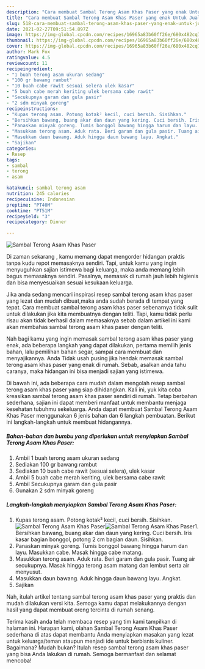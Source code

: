 ```yaml
---
description: "Cara membuat Sambal Terong Asam Khas Paser yang enak Untuk Jualan"
title: "Cara membuat Sambal Terong Asam Khas Paser yang enak Untuk Jualan"
slug: 518-cara-membuat-sambal-terong-asam-khas-paser-yang-enak-untuk-jualan
date: 2021-02-27T09:51:54.897Z
image: https://img-global.cpcdn.com/recipes/16965a83b60ff26e/680x482cq70/sambal-terong-asam-khas-paser-foto-resep-utama.jpg
thumbnail: https://img-global.cpcdn.com/recipes/16965a83b60ff26e/680x482cq70/sambal-terong-asam-khas-paser-foto-resep-utama.jpg
cover: https://img-global.cpcdn.com/recipes/16965a83b60ff26e/680x482cq70/sambal-terong-asam-khas-paser-foto-resep-utama.jpg
author: Mark Fox
ratingvalue: 4.5
reviewcount: 11
recipeingredient:
- "1 buah terong asam ukuran sedang"
- "100 gr bawang rambut"
- "10 buah cabe rawit sesuai selera ulek kasar"
- "5 buah cabe merah keriting ulek bersama cabe rawit"
- "Secukupnya garam dan gula pasir"
- "2 sdm minyak goreng"
recipeinstructions:
- "Kupas terong asam. Potong kotak² kecil, cuci bersih. Sisihkan."
- "Bersihkan bawang, buang akar dan daun yang kering. Cuci bersih. Iris kasar bagian bonggol, potong 2 cm bagian daun. Sisihkan."
- "Panaskan minyak goreng. Tumis bonggol bawang hingga harum dan layu. Masukkan cabe. Masak hingga cabe matang."
- "Masukkan terong asam. Aduk rata. Beri garam dan gula pasir. Tuang air secukupnya. Masak hingga terong asam matang dan lembut serta air menyusut."
- "Masukkan daun bawang. Aduk hingga daun bawang layu. Angkat."
- "Sajikan"
categories:
- Resep
tags:
- sambal
- terong
- asam

katakunci: sambal terong asam 
nutrition: 245 calories
recipecuisine: Indonesian
preptime: "PT40M"
cooktime: "PT51M"
recipeyield: "3"
recipecategory: Dinner

---
```



![Sambal Terong Asam Khas Paser](https://img-global.cpcdn.com/recipes/16965a83b60ff26e/680x482cq70/sambal-terong-asam-khas-paser-foto-resep-utama.jpg)

Di zaman  sekarang , kamu memang dapat mengorder hidangan praktis tanpa kudu repot memasaknya sendiri. Tapi, untuk kamu yang ingin menyuguhkan sajian istimewa bagi keluarga, maka anda memang lebih bagus memasaknya sendiri. Pasalnya, memasak di rumah jauh lebih higienis dan bisa menyesuaikan sesuai kesukaan keluarga.

Jika anda sedang mencari inspirasi resep sambal terong asam khas paser yang lezat dan mudah dibuat,maka anda sudah berada di tempat yang tepat. Cara membuat sambal terong asam khas paser  sebenarnya tidak sulit untuk dilakukan jika kita membuatnya dengan teliti. Tapi, kamu tidak perlu risau akan tidak berhasil dalam memasaknya 
sebab dalam artikel ini kami akan membahas sambal terong asam khas paser dengan teliti.  



Nah bagi kamu yang ingin memasak sambal terong asam khas paser yang enak, ada beberapa langkah yang dapat dilakukan, pertama memilih jenis bahan, lalu pemilihan bahan segar, sampai cara membuat dan menyajikannya. Anda Tidak usah pusing jika hendak memasak sambal terong asam khas paser yang enak di rumah. Sebab, asalkan anda  tahu caranya, maka hidangan ini bisa menjadi sajian yang istimewa.

Di bawah ini, ada beberapa cara mudah dalam mengolah resep sambal terong asam khas paser yang siap dihidangkan. Kali ini, yuk kita coba kreasikan sambal terong asam khas paser sendiri di rumah. Tetap berbahan sederhana, sajian ini dapat memberi manfaat untuk membantu menjaga kesehatan tubuhmu sekeluarga. Anda dapat membuat Sambal Terong Asam Khas Paser menggunakan 6 jenis bahan dan 6 langkah pembuatan. Berikut ini langkah-langkah untuk membuat hidangannya.

<!--inarticleads1-->

##### Bahan-bahan dan bumbu yang diperlukan untuk menyiapkan Sambal Terong Asam Khas Paser:

1. Ambil 1 buah terong asam ukuran sedang
1. Sediakan 100 gr bawang rambut
1. Sediakan 10 buah cabe rawit (sesuai selera), ulek kasar
1. Ambil 5 buah cabe merah keriting, ulek bersama cabe rawit
1. Ambil Secukupnya garam dan gula pasir
1. Gunakan 2 sdm minyak goreng




<!--inarticleads2-->

##### Langkah-langkah menyiapkan Sambal Terong Asam Khas Paser:

1. Kupas terong asam. Potong kotak² kecil, cuci bersih. Sisihkan.
<img src="https://img-global.cpcdn.com/steps/4a8b38f244bd46fb/160x128cq70/sambal-terong-asam-khas-paser-langkah-memasak-1-foto.jpg" alt="Sambal Terong Asam Khas Paser"><img src="https://img-global.cpcdn.com/steps/f1f8900dc1e8b6ec/160x128cq70/sambal-terong-asam-khas-paser-langkah-memasak-1-foto.jpg" alt="Sambal Terong Asam Khas Paser">1. Bersihkan bawang, buang akar dan daun yang kering. Cuci bersih. Iris kasar bagian bonggol, potong 2 cm bagian daun. Sisihkan.
1. Panaskan minyak goreng. Tumis bonggol bawang hingga harum dan layu. Masukkan cabe. Masak hingga cabe matang.
1. Masukkan terong asam. Aduk rata. Beri garam dan gula pasir. Tuang air secukupnya. Masak hingga terong asam matang dan lembut serta air menyusut.
1. Masukkan daun bawang. Aduk hingga daun bawang layu. Angkat.
1. Sajikan




Nah, itulah artikel tentang  sambal terong asam khas paser  yang praktis dan mudah dilakukan versi kita. Semoga kamu dapat melakukannya dengan hasil yang dapat membuat oreng tercinta di rumah senang. 

Terima kasih anda telah membaca resep yang tim kami tampilkan di halaman ini. Harapan kami, olahan  Sambal Terong Asam Khas Paser sederhana di atas dapat membantu Anda menyiapkan masakan yang lezat untuk keluarga/teman ataupun menjadi ide untuk berbisnis kuliner. Bagaimana? Mudah bukan? Itulah resep sambal terong asam khas paser yang bisa Anda lakukan di rumah. Semoga bermanfaat dan selamat mencoba!

